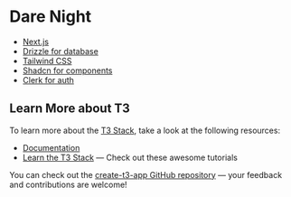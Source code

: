 # Dare Night

- [Next.js](https://nextjs.org)
- [Drizzle for database](https://orm.drizzle.team)
- [Tailwind CSS](https://tailwindcss.com)
- [Shadcn for components](https://ui.shadcn.com/)
- [Clerk for auth](https://clerk.com/)

## Learn More about T3

To learn more about the [T3 Stack](https://create.t3.gg/), take a look at the following resources:

- [Documentation](https://create.t3.gg/)
- [Learn the T3 Stack](https://create.t3.gg/en/faq#what-learning-resources-are-currently-available) — Check out these awesome tutorials

You can check out the [create-t3-app GitHub repository](https://github.com/t3-oss/create-t3-app) — your feedback and contributions are welcome!
